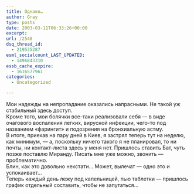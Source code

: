 ```yaml
---
title: Однако…
author: Gray
type: posts
date: 2003-03-11T06:33:26+00:00
excerpt:
url: /2548
dsq_thread_id:
  - 219535287
esml_socialcount_LAST_UPDATED:
  - 1496843310
essb_cache_expire:
  - 1616577961
categories:
  - Uncategorized

---
```








Мои надежды на непропадание оказались напрасными. Не такой уж стабильный здесь доступ.  
Кроме того, мои болячки все-таки реализовали себя &#8212; в виде очагового воспаления легких, вирусной инфекции, чего-то под названием &#171;фарингит&#187; и подозрения на бронхиальную астму.  
В итоге, приехав на пару дней в Киев, я застрял теперь тут на неделю, как минимум, &#8212; а, поскольку ничего такого я не планировал, то ни почты, ни контакт-листа здесь у меня нет. Пришлось ставить Бат, чуть позже поставлю Миранду. Писать мне уже можно, звонить &#8212; проблематично.  
Блин, как это довольно некстати&#8230; Может, вылечат &#8212; одно это и успокаивает&#8230;  
Теперь каждый день лежу под капельницей, пью таблетки &#8212; пришлось график отдельный составить, чтобы не запутаться&#8230;